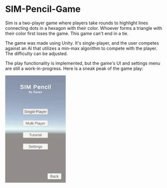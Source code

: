 # SIM-Pencil-Game
Sim is a two-player game where players take rounds to highlight lines connecting dots in a hexagon with their color. Whoever forms a triangle with their color first loses the game. This game can't end in a tie.

The game was made using Unity. It's single-player, and the user competes against an AI that utilizes a min-max algorithm to compete with the player. The difficulty can be adjusted.

The play functionality is implemented, but the game's UI and settings menu are still a work-in-progress. Here is a sneak peak of the game play:

![](sim-pencil.gif)